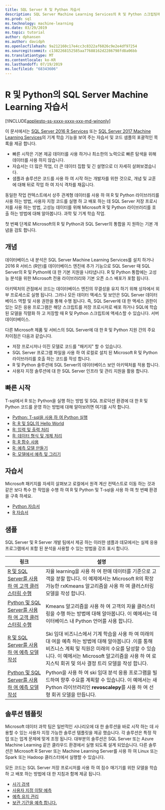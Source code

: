 ```yaml
---
title: SQL Server R 및 Python 자습서
description: SQL Server Machine Learning Services의 R 및 Python 스크립팅에 대 한 예제 및 자습서입니다.
ms.prod: sql
ms.technology: machine-learning
ms.date: 03/29/2019
ms.topic: tutorial
author: dphansen
ms.author: davidph
ms.openlocfilehash: 9a212160c17e4cc3c8322af6026c9e2e4df97254
ms.sourcegitcommit: c1382268152585aa77688162d2286798fd8a06bb
ms.translationtype: MT
ms.contentlocale: ko-KR
ms.lasthandoff: 07/19/2019
ms.locfileid: "68343606"
---
```

# <a name="sql-server-machine-learning-tutorials-in-r-and-python"></a>R 및 Python의 SQL Server Machine Learning 자습서
[!INCLUDE[appliesto-ss-xxxx-xxxx-xxx-md-winonly](../../includes/appliesto-ss-xxxx-xxxx-xxx-md-winonly.md)]

이 문서에서는 [SQL Server 2016 R Services](../install/sql-r-services-windows-install.md) 또는 [SQL Server 2017 Machine Learning Services](../install/sql-machine-learning-services-windows-install.md)의 기계 학습 기능을 보여 주는 자습서 및 코드 샘플의 포괄적인 목록을 제공 합니다. 

+ 빠른 시작은 기본 제공 데이터를 사용 하거나 최소한의 노력으로 빠른 탐색을 위해 데이터를 사용 하지 않습니다.
+ 자습서는 더 많은 작업, 더 큰 데이터 집합 및 긴 설명으로 더 자세히 살펴보겠습니다.
+ 샘플과 솔루션은 코드를 사용 하 여 시작 하는 개발자를 위한 것으로, 개념 및 교훈에 대해 뒤로 작업 하 여 지식 격차를 채웁니다.

동일한 작업 컨텍스트에서 상주 관계형 데이터를 사용 하 여 R 및 Python 라이브러리를 사용 하는 방법, 사용자 지정 코드를 실행 하 고 배포 하는 데 SQL Server 저장 프로시저를 사용 하는 방법, 고성능 데이터를 위해 Microsoft R 및 Python 라이브러리를 호출 하는 방법에 대해 알아봅니다. 과학 및 기계 학습 작업.

첫 번째 단계로 Microsoft의 R 및 Python과 SQL Server의 통합을 지 원하는 기본 개념을 검토 합니다.

## <a name="concepts"></a>개념

데이터베이스 내 분석은 SQL Server Machine Learning Services를 설치 하거나 2016 R 서비스 (R만)를 데이터베이스 엔진에 추가 기능으로 SQL Server 때 SQL Server의 R 및 Python에 대 한 기본 지원을 나타냅니다. R 및 Python 통합에는 고성능 분석을 위한 Microsoft 전용 라이브러리와 기본 오픈 소스 배포가 포함 됩니다.

아키텍처의 관점에서 코드는 데이터베이스 엔진의 무결성을 유지 하기 위해 상자에서 외부 프로세스로 실행 됩니다. 그러나 모든 데이터 액세스 및 보안은 SQL Server 데이터베이스 역할 및 사용 권한을 통해 수행 됩니다. 즉, SQL Server에 대 한 액세스 권한이 있는 모든 응용 프로그램은 해당 스크립트를 저장 프로시저로 배포 하거나 SQL에 학습 된 모델을 직렬화 하 고 저장할 때 R 및 Python 스크립트에 액세스할 수 있습니다. 서버 데이터베이스.

다른 Microsoft 제품 및 서비스의 SQL Server에 대 한 R 및 Python 지원 간의 주요 차이점은 다음과 같습니다.

+ 저장 프로시저나 이진 모델로 코드를 "패키지" 할 수 있습니다.
+ SQL Server 프로그램 파일을 사용 하 여 로컬로 설치 된 Microsoft R 및 Python 라이브러리를 호출 하는 코드를 작성 합니다.
+ R 및 Python 솔루션에 SQL Server의 데이터베이스 보안 아키텍처를 적용 합니다.
+ 사용자 지정 솔루션에 대 한 SQL Server 인프라 및 관리 지원을 활용 합니다.

## <a name="quickstarts"></a>빠른 시작

T-sql에서 R 또는 Python을 실행 하는 방법 및 SQL 프로덕션 환경에 대 한 R 및 Python 코드를 운영 하는 방법에 대해 알아보려면 여기를 시작 합니다.

+ [Python: T-sql을 사용 하 여 Python 실행](run-python-using-t-sql.md)
+ [R: R 및 SQL의 Hello World](rtsql-using-r-code-in-transact-sql-quickstart.md)
+ [R: 입력 및 출력 처리](rtsql-working-with-inputs-and-outputs.md)
+ [R: 데이터 형식 및 개체 처리](rtsql-r-and-sql-data-types-and-data-objects.md)
+ [R: R 함수 사용](rtsql-using-r-functions-with-sql-server-data.md)
+ [R: 예측 모델 만들기](rtsql-create-a-predictive-model-r.md)
+ [R: 모델에서 예측 및 그리기](rtsql-predict-and-plot-from-model.md)

## <a name="tutorials"></a>자습서

Microsoft 패키지를 자세히 살펴보고 로컬에서 원격 계산 컨텍스트로 이동 하는 것과 같은 보다 특수 한 작업을 수행 하 여 R 및 Python 및 T-sql을 사용 하 여 첫 번째 환경을 구축 하세요.

+ [Python 자습서](sql-server-python-tutorials.md)
+ [R 자습서](sql-server-r-tutorials.md)

<a name ="bkmk_samples"></a>

## <a name="samples"></a>샘플

SQL Server 및 R Server 개발 팀에서 제공 하는 이러한 샘플과 데모에서는 실제 응용 프로그램에서 포함 된 분석을 사용할 수 있는 방법을 강조 표시 합니다.

| 링크 | 설명 | 
|------|-------------|
| [R 및 SQL Server를 사용 하 여 고객 클러스터링 수행](https://microsoft.github.io/sql-ml-tutorials/R/customerclustering/) | 자율 learning을 사용 하 여 판매 데이터를 기준으로 고객을 분할 합니다. 이 예제에서는 Microsoft R의 확장 가능한 rxKmeans 알고리즘을 사용 하 여 클러스터링 모델을 작성 합니다. |
| [Python 및 SQL Server를 사용 하 여 고객 클러스터링 수행](https://microsoft.github.io/sql-ml-tutorials/python/customerclustering/) | Kmeans 알고리즘을 사용 하 여 고객의 자율 클러스터링을 수행 하는 방법에 대해 알아봅니다. 이 예에서는 데이터베이스 내 Python 언어를 사용 합니다.| SQL Server 2017 |
| [R 및 SQL Server를 사용 하 여 예측 모델 작성](https://microsoft.github.io/sql-ml-tutorials/R/rentalprediction) | Ski 임대 비즈니스에서 기계 학습을 사용 하 여 미래의 대 여을 예측 하는 방법에 대해 알아봅니다 .이를 통해 비즈니스 계획 및 직원은 미래의 수요를 달성할 수 있습니다. 이 예에서는 Microsoft 알고리즘을 사용 하 여 로지스틱 회귀 및 의사 결정 트리 모델을 작성 합니다. | 
| [Python 및 SQL Server를 사용 하 여 예측 모델 작성](https://microsoft.github.io/sql-ml-tutorials/python/rentalprediction/) | Python을 사용 하 여 ski 임대 분석 응용 프로그램을 빌드하여 향후 수요를 계획할 수 있습니다. 이 예에서는 새 Python 라이브러리인 **revoscalepy**를 사용 하 여 선형 회귀 모델을 만듭니다. | 

<a name="bkmk_solutions"></a>

## <a name="solution-templates"></a>솔루션 템플릿

Microsoft 데이터 과학 팀은 일반적인 시나리오에 대 한 솔루션을 바로 시작 하는 데 사용할 수 있는 사용자 지정 가능한 솔루션 템플릿을 제공 했습니다. 각 솔루션은 특정 작업 또는 업계 문제에 맞게 조정 됩니다. 대부분의 솔루션은 SQL Server 또는 Azure Machine Learning 같은 클라우드 환경에서 실행 되도록 설계 되었습니다. 다른 솔루션은 Microsoft R Server 또는 Machine Learning Server를 사용 하 여 Linux 또는 Spark 또는 Hadoop 클러스터에서 실행할 수 있습니다.

모든 코드는 SQL Server 저장 프로시저를 사용 하 여 점수 매기기를 위한 모델을 학습 하 고 배포 하는 방법에 대 한 지침과 함께 제공 됩니다.

+ [사기 검색](https://gallery.cortanaanalytics.com/Tutorial/Online-Fraud-Detection-Template-with-SQL-Server-R-Services-1)
+ [사용자 지정 이탈 예측](https://gallery.cortanaanalytics.com/Tutorial/Customer-Churn-Prediction-Template-with-SQL-Server-R-Services-1)
+ [예측 유지 관리](https://gallery.cortanaanalytics.com/Tutorial/Predictive-Maintenance-Template-with-SQL-Server-R-Services-1)
+ [보관 기간을 예측 합니다.](https://gallery.cortanaintelligence.com/Solution/Predicting-Length-of-Stay-in-Hospitals-1)


